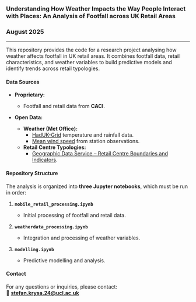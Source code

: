 ### Understanding How Weather Impacts the Way People Interact with Places: An Analysis of Footfall across UK Retail Areas
### August 2025

---

This repository provides the code for a research project analysing how weather affects footfall in UK retail areas. It combines footfall data, retail characteristics, and weather variables to build predictive models and identify trends across retail typologies.

#### Data Sources

- **Proprietary:**
  - Footfall and retail data from **CACI**.

- **Open Data:**
  - **Weather (Met Office):**
    - [HadUK-Grid](https://catalogue.ceda.ac.uk/uuid/f02cc6ddd92f45b18b9ab6ab544df7d9/) temperature and rainfall data.
    - [Mean wind speed](https://catalogue.ceda.ac.uk/uuid/91cb9985a6c2453d99084bde4ff5f314/) from station observations.
  - **Retail Centre Typologies:**
    - [Geographic Data Service – Retail Centre Boundaries and Indicators](https://data.geods.ac.uk/dataset/retail-centre-boundaries-and-open-indicators).

#### Repository Structure

The analysis is organized into **three Jupyter notebooks**, which must be run in order:

1. **`mobile_retail_processing.ipynb`**  
   - Initial processing of footfall and retail data.

2. **`weatherdata_processing.ipynb`**  
   - Integration and processing of weather variables.

3. **`modelling.ipynb`**  
   - Predictive modelling and analysis.

#### Contact

For any questions or inquiries, please contact:  
📧 **stefan.krysa.24@ucl.ac.uk**
